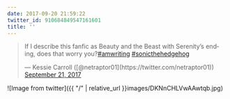```yaml
---
date: 2017-09-20 21:59:22
twitter_id: 910684849547161601
title: ''
---
```


<blockquote class="twitter-tweet"><p lang="en" dir="ltr">If I describe this fanfic as Beauty and the Beast with Serenity’s ending, does that worry you?<a href="https://twitter.com/hashtag/amwriting?src=hash&amp;ref_src=twsrc%5Etfw">#amwriting</a> <a href="https://twitter.com/hashtag/sonicthehedgehog?src=hash&amp;ref_src=twsrc%5Etfw">#sonicthehedgehog</a></p>&mdash; Kessie Carroll ([@netraptor01](https://twitter.com/netraptor01)) <a href="https://twitter.com/netraptor01/status/910672343604834304?ref_src=twsrc%5Etfw">September 21, 2017</a></blockquote>
<script async src="https://platform.twitter.com/widgets.js" charset="utf-8"></script>



![Image from twitter]({{ "/" | relative_url  }}images/DKNnCHLVwAAwtqb.jpg)
